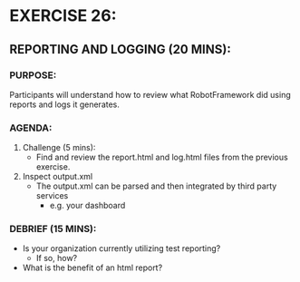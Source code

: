 # EXERCISE 26:
## REPORTING AND LOGGING (20 MINS):
### PURPOSE:
Participants will understand how to review what RobotFramework did using reports and logs it generates.

### AGENDA:
1. Challenge (5 mins):
   - Find and review the report.html and log.html files from the previous exercise.
2. Inspect output.xml
   - The output.xml can be parsed and then integrated by third party services
     - e.g. your dashboard

### DEBRIEF (15 MINS):
- Is your organization currently utilizing test reporting?
  - If so, how?
- What is the benefit of an html report?
